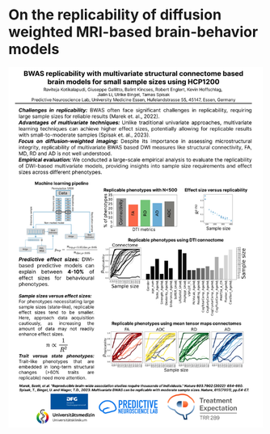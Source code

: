 # On the replicability of diffusion weighted MRI-based brain-behavior models

![](https://github.com/pni-lab/dwi-replicability/blob/master/OHBM2024.jpg)
